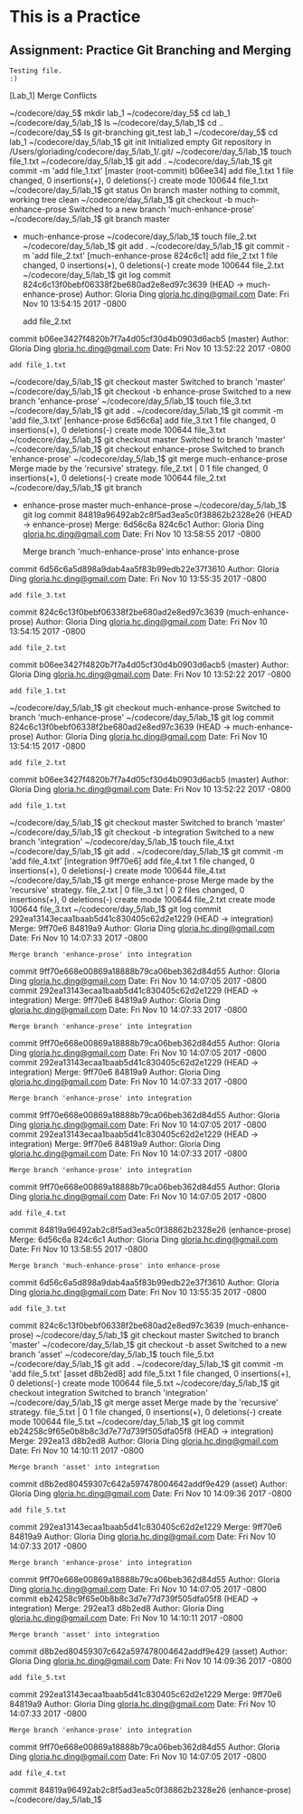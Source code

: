 # This is a Practice
## Assignment: Practice Git Branching and Merging

```console
Testing file.
:)
```
[Lab_1] Merge Conflicts


~/codecore/day_5$ mkdir lab_1
~/codecore/day_5$ cd lab_1
~/codecore/day_5/lab_1$ ls
~/codecore/day_5/lab_1$ cd ..
~/codecore/day_5$ ls
git-branching	git_test	lab_1
~/codecore/day_5$ cd lab_1
~/codecore/day_5/lab_1$ git init
Initialized empty Git repository in /Users/gloriading/codecore/day_5/lab_1/.git/
~/codecore/day_5/lab_1$ touch file_1.txt
~/codecore/day_5/lab_1$ git add .
~/codecore/day_5/lab_1$ git commit -m 'add file_1.txt'
[master (root-commit) b06ee34] add file_1.txt
 1 file changed, 0 insertions(+), 0 deletions(-)
 create mode 100644 file_1.txt
~/codecore/day_5/lab_1$ git status
On branch master
nothing to commit, working tree clean
~/codecore/day_5/lab_1$ git checkout -b much-enhance-prose
Switched to a new branch 'much-enhance-prose'
~/codecore/day_5/lab_1$ git branch
  master
* much-enhance-prose
~/codecore/day_5/lab_1$ touch file_2.txt
~/codecore/day_5/lab_1$ git add .
~/codecore/day_5/lab_1$ git commit -m 'add file_2.txt'
[much-enhance-prose 824c6c1] add file_2.txt
 1 file changed, 0 insertions(+), 0 deletions(-)
 create mode 100644 file_2.txt
~/codecore/day_5/lab_1$ git log
commit 824c6c13f0bebf06338f2be680ad2e8ed97c3639 (HEAD -> much-enhance-prose)
Author: Gloria Ding <gloria.hc.ding@gmail.com>
Date:   Fri Nov 10 13:54:15 2017 -0800

    add file_2.txt

commit b06ee3427f4820b7f7a4d05cf30d4b0903d6acb5 (master)
Author: Gloria Ding <gloria.hc.ding@gmail.com>
Date:   Fri Nov 10 13:52:22 2017 -0800

    add file_1.txt
~/codecore/day_5/lab_1$ git checkout master
Switched to branch 'master'
~/codecore/day_5/lab_1$ git checkout -b enhance-prose
Switched to a new branch 'enhance-prose'
~/codecore/day_5/lab_1$ touch file_3.txt
~/codecore/day_5/lab_1$ git add .
~/codecore/day_5/lab_1$ git commit -m 'add file_3.txt'
[enhance-prose 6d56c6a] add file_3.txt
 1 file changed, 0 insertions(+), 0 deletions(-)
 create mode 100644 file_3.txt
~/codecore/day_5/lab_1$ git checkout master
Switched to branch 'master'
~/codecore/day_5/lab_1$ git checkout enhance-prose
Switched to branch 'enhance-prose'
~/codecore/day_5/lab_1$ git merge much-enhance-prose
Merge made by the 'recursive' strategy.
 file_2.txt | 0
 1 file changed, 0 insertions(+), 0 deletions(-)
 create mode 100644 file_2.txt
~/codecore/day_5/lab_1$ git branch
* enhance-prose
  master
  much-enhance-prose
~/codecore/day_5/lab_1$ git log
commit 84819a96492ab2c8f5ad3ea5c0f38862b2328e26 (HEAD -> enhance-prose)
Merge: 6d56c6a 824c6c1
Author: Gloria Ding <gloria.hc.ding@gmail.com>
Date:   Fri Nov 10 13:58:55 2017 -0800

    Merge branch 'much-enhance-prose' into enhance-prose

commit 6d56c6a5d898a9dab4aa5f83b99edb22e37f3610
Author: Gloria Ding <gloria.hc.ding@gmail.com>
Date:   Fri Nov 10 13:55:35 2017 -0800

    add file_3.txt

commit 824c6c13f0bebf06338f2be680ad2e8ed97c3639 (much-enhance-prose)
Author: Gloria Ding <gloria.hc.ding@gmail.com>
Date:   Fri Nov 10 13:54:15 2017 -0800

    add file_2.txt

commit b06ee3427f4820b7f7a4d05cf30d4b0903d6acb5 (master)
Author: Gloria Ding <gloria.hc.ding@gmail.com>
Date:   Fri Nov 10 13:52:22 2017 -0800

    add file_1.txt
~/codecore/day_5/lab_1$ git checkout much-enhance-prose
Switched to branch 'much-enhance-prose'
~/codecore/day_5/lab_1$ git log
commit 824c6c13f0bebf06338f2be680ad2e8ed97c3639 (HEAD -> much-enhance-prose)
Author: Gloria Ding <gloria.hc.ding@gmail.com>
Date:   Fri Nov 10 13:54:15 2017 -0800

    add file_2.txt

commit b06ee3427f4820b7f7a4d05cf30d4b0903d6acb5 (master)
Author: Gloria Ding <gloria.hc.ding@gmail.com>
Date:   Fri Nov 10 13:52:22 2017 -0800

    add file_1.txt
~/codecore/day_5/lab_1$ git checkout master
Switched to branch 'master'
~/codecore/day_5/lab_1$ git checkout -b integration
Switched to a new branch 'integration'
~/codecore/day_5/lab_1$ touch file_4.txt
~/codecore/day_5/lab_1$ git add .
~/codecore/day_5/lab_1$ git commit -m 'add file_4.txt'
[integration 9ff70e6] add file_4.txt
 1 file changed, 0 insertions(+), 0 deletions(-)
 create mode 100644 file_4.txt
~/codecore/day_5/lab_1$ git merge enhance-prose
Merge made by the 'recursive' strategy.
 file_2.txt | 0
 file_3.txt | 0
 2 files changed, 0 insertions(+), 0 deletions(-)
 create mode 100644 file_2.txt
 create mode 100644 file_3.txt
~/codecore/day_5/lab_1$ git log
commit 292ea13143ecaa1baab5d41c830405c62d2e1229 (HEAD -> integration)
Merge: 9ff70e6 84819a9
Author: Gloria Ding <gloria.hc.ding@gmail.com>
Date:   Fri Nov 10 14:07:33 2017 -0800

    Merge branch 'enhance-prose' into integration

commit 9ff70e668e00869a18888b79ca06beb362d84d55
Author: Gloria Ding <gloria.hc.ding@gmail.com>
Date:   Fri Nov 10 14:07:05 2017 -0800
commit 292ea13143ecaa1baab5d41c830405c62d2e1229 (HEAD -> integration)
Merge: 9ff70e6 84819a9
Author: Gloria Ding <gloria.hc.ding@gmail.com>
Date:   Fri Nov 10 14:07:33 2017 -0800

    Merge branch 'enhance-prose' into integration

commit 9ff70e668e00869a18888b79ca06beb362d84d55
Author: Gloria Ding <gloria.hc.ding@gmail.com>
Date:   Fri Nov 10 14:07:05 2017 -0800
commit 292ea13143ecaa1baab5d41c830405c62d2e1229 (HEAD -> integration)
Merge: 9ff70e6 84819a9
Author: Gloria Ding <gloria.hc.ding@gmail.com>
Date:   Fri Nov 10 14:07:33 2017 -0800

    Merge branch 'enhance-prose' into integration

commit 9ff70e668e00869a18888b79ca06beb362d84d55
Author: Gloria Ding <gloria.hc.ding@gmail.com>
Date:   Fri Nov 10 14:07:05 2017 -0800
commit 292ea13143ecaa1baab5d41c830405c62d2e1229 (HEAD -> integration)
Merge: 9ff70e6 84819a9
Author: Gloria Ding <gloria.hc.ding@gmail.com>
Date:   Fri Nov 10 14:07:33 2017 -0800

    Merge branch 'enhance-prose' into integration

commit 9ff70e668e00869a18888b79ca06beb362d84d55
Author: Gloria Ding <gloria.hc.ding@gmail.com>
Date:   Fri Nov 10 14:07:05 2017 -0800

    add file_4.txt

commit 84819a96492ab2c8f5ad3ea5c0f38862b2328e26 (enhance-prose)
Merge: 6d56c6a 824c6c1
Author: Gloria Ding <gloria.hc.ding@gmail.com>
Date:   Fri Nov 10 13:58:55 2017 -0800

    Merge branch 'much-enhance-prose' into enhance-prose

commit 6d56c6a5d898a9dab4aa5f83b99edb22e37f3610
Author: Gloria Ding <gloria.hc.ding@gmail.com>
Date:   Fri Nov 10 13:55:35 2017 -0800

    add file_3.txt

commit 824c6c13f0bebf06338f2be680ad2e8ed97c3639 (much-enhance-prose)
~/codecore/day_5/lab_1$ git checkout master
Switched to branch 'master'
~/codecore/day_5/lab_1$ git checkout -b asset
Switched to a new branch 'asset'
~/codecore/day_5/lab_1$ touch file_5.txt
~/codecore/day_5/lab_1$ git add .
~/codecore/day_5/lab_1$ git commit -m 'add file_5.txt'
[asset d8b2ed8] add file_5.txt
 1 file changed, 0 insertions(+), 0 deletions(-)
 create mode 100644 file_5.txt
~/codecore/day_5/lab_1$ git checkout integration
Switched to branch 'integration'
~/codecore/day_5/lab_1$ git merge asset
Merge made by the 'recursive' strategy.
 file_5.txt | 0
 1 file changed, 0 insertions(+), 0 deletions(-)
 create mode 100644 file_5.txt
~/codecore/day_5/lab_1$ git log
commit eb24258c9f65e0b8b8c3d7e77d739f505dfa05f8 (HEAD -> integration)
Merge: 292ea13 d8b2ed8
Author: Gloria Ding <gloria.hc.ding@gmail.com>
Date:   Fri Nov 10 14:10:11 2017 -0800

    Merge branch 'asset' into integration

commit d8b2ed80459307c642a597478004642addf9e429 (asset)
Author: Gloria Ding <gloria.hc.ding@gmail.com>
Date:   Fri Nov 10 14:09:36 2017 -0800

    add file_5.txt

commit 292ea13143ecaa1baab5d41c830405c62d2e1229
Merge: 9ff70e6 84819a9
Author: Gloria Ding <gloria.hc.ding@gmail.com>
Date:   Fri Nov 10 14:07:33 2017 -0800

    Merge branch 'enhance-prose' into integration

commit 9ff70e668e00869a18888b79ca06beb362d84d55
Author: Gloria Ding <gloria.hc.ding@gmail.com>
Date:   Fri Nov 10 14:07:05 2017 -0800
commit eb24258c9f65e0b8b8c3d7e77d739f505dfa05f8 (HEAD -> integration)
Merge: 292ea13 d8b2ed8
Author: Gloria Ding <gloria.hc.ding@gmail.com>
Date:   Fri Nov 10 14:10:11 2017 -0800

    Merge branch 'asset' into integration

commit d8b2ed80459307c642a597478004642addf9e429 (asset)
Author: Gloria Ding <gloria.hc.ding@gmail.com>
Date:   Fri Nov 10 14:09:36 2017 -0800

    add file_5.txt

commit 292ea13143ecaa1baab5d41c830405c62d2e1229
Merge: 9ff70e6 84819a9
Author: Gloria Ding <gloria.hc.ding@gmail.com>
Date:   Fri Nov 10 14:07:33 2017 -0800

    Merge branch 'enhance-prose' into integration

commit 9ff70e668e00869a18888b79ca06beb362d84d55
Author: Gloria Ding <gloria.hc.ding@gmail.com>
Date:   Fri Nov 10 14:07:05 2017 -0800

    add file_4.txt

commit 84819a96492ab2c8f5ad3ea5c0f38862b2328e26 (enhance-prose)
~/codecore/day_5/lab_1$
